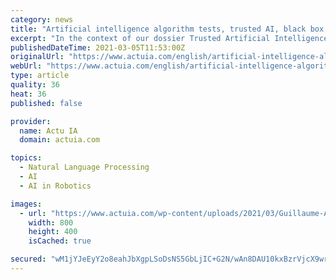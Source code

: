 ```yaml
---
category: news
title: "Artificial intelligence algorithm tests, trusted AI, black box effect: interview with Guillaume Avrin from LNE"
excerpt: "In the context of our dossier Trusted Artificial Intelligence: From Critical Systems to the Common Good published in issue 3 of the magazine ActuIA currently on newsstands and available in our online shop,"
publishedDateTime: 2021-03-05T11:53:00Z
originalUrl: "https://www.actuia.com/english/artificial-intelligence-algorithm-tests-trusted-ai-black-box-effect-interview-with-guillaume-avrin-from-lne/"
webUrl: "https://www.actuia.com/english/artificial-intelligence-algorithm-tests-trusted-ai-black-box-effect-interview-with-guillaume-avrin-from-lne/"
type: article
quality: 36
heat: 36
published: false

provider:
  name: Actu IA
  domain: actuia.com

topics:
  - Natural Language Processing
  - AI
  - AI in Robotics

images:
  - url: "https://www.actuia.com/wp-content/uploads/2021/03/Guillaume-Avrin-LNE-interview.jpg"
    width: 800
    height: 400
    isCached: true

secured: "wM1jYJeEyY2o8eahJbXgpLSoDsNS5GbLjIC+G2N/wAn8DAU10kxBzrVjcX9wrshqRrDlOnlw2lW7dc2cmlILTVDDxfhSM1jGlyGZalGWkGZx49FEo0NveOrdNog9jBwjL8n80Fi9e6YEISuoiHgImK7ndo7QWPtyqV57lClo5t/xek9iOsizeTXjQRITmkQH6v2djqjptg/YqMgDDAWwsaJymokg9oWO/Ev7V/5uhzBOtgE8OZsNl985CME7mcWn0B0MFt8hyr0wjJWt6Ang76r+ULylvEHb3LMiKP+nL+Rcgnq9nLES0HwfKoOCTjQ/egW62NGlUrqJ+J4S1MZQL7Vld8E3VhkmD3d9390FJYU=;LnBmScBLmwrrtxefXEA7pw=="
---
```


